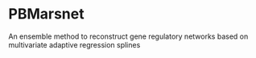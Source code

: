 # PBMarsnet
An ensemble method to reconstruct gene regulatory networks based on multivariate adaptive regression splines
